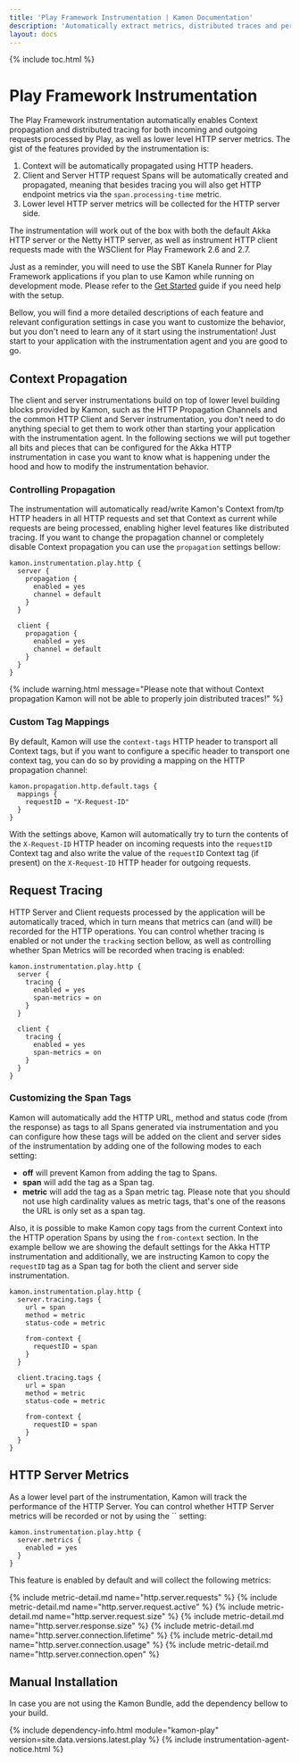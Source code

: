 ```yaml
---
title: 'Play Framework Instrumentation | Kamon Documentation'
description: 'Automatically extract metrics, distributed traces and perform context propagation on Play Framework applications'
layout: docs
---
```


{% include toc.html %}

Play Framework Instrumentation
==============================

The Play Framework instrumentation automatically enables Context propagation and distributed tracing for both incoming and
outgoing requests processed by Play, as well as lower level HTTP server metrics. The gist of the features provided
by the instrumentation is:
  1. Context will be automatically propagated using HTTP headers.
  2. Client and Server HTTP request Spans will be automatically created and propagated, meaning that besides tracing you
     will also get HTTP endpoint metrics via the `span.processing-time` metric.
  3. Lower level HTTP server metrics will be collected for the HTTP server side.

The instrumentation will work out of the box with both the default Akka HTTP server or the Netty HTTP server, as well
as instrument HTTP client requests made with the WSClient for Play Framework 2.6 and 2.7.

<p class="alert alert-warning">Just as a reminder, you will need to use the SBT Kanela Runner for Play Framework
applications if you plan to use Kamon while running on development mode. Please refer to the <a href="/get-started/">Get
Started</a> guide if you need help with the setup.</p>

Bellow, you will find a more detailed descriptions of each feature and relevant configuration settings in case you want
to customize the behavior, but you don't need to learn any of it start using the instrumentation! Just start to your
application with the instrumentation agent and you are good to go.


Context Propagation
-------------------

The client and server instrumentations build on top of lower level building blocks provided by Kamon, such as the HTTP
Propagation Channels and the common HTTP Client and Server instrumentation, you don't need to do anything special to get
them to work other than starting your application with the instrumentation agent. In the following sections we will put
together all bits and pieces that can be configured for the Akka HTTP instrumentation in case you want to know what is
happening under the hood and how to modify the instrumentation behavior.


### Controlling Propagation

The instrumentation will automatically read/write Kamon's Context from/tp HTTP headers in all HTTP requests and set that
Context as current while requests are being processed, enabling higher level features like distributed tracing. If you
want to change the propagation channel or completely disable Context propagation you can use the `propagation` settings
bellow:

```hcl
kamon.instrumentation.play.http {
  server {
    propagation {
      enabled = yes
      channel = default
    }
  }

  client {
    propagation {
      enabled = yes
      channel = default
    }
  }
}

```

{% include warning.html message="Please note that without Context propagation Kamon will not be able to properly join
distributed traces!" %}


### Custom Tag Mappings

By default, Kamon will use the `context-tags` HTTP header to transport all Context tags, but if you want to configure a
specific header to transport one context tag, you can do so by providing a mapping on the HTTP propagation channel:

```hcl
kamon.propagation.http.default.tags {
  mappings {
    requestID = "X-Request-ID"
  }
}
```

With the settings above, Kamon will automatically try to turn the contents of the `X-Request-ID` HTTP header on incoming
requests into the `requestID` Context tag and also write the value of the `requestID` Context tag (if present) on the
`X-Request-ID` HTTP header for outgoing requests.



Request Tracing
---------------

HTTP Server and Client requests processed by the application will be automatically traced, which in turn means that
metrics can (and will) be recorded for the HTTP operations. You can control whether tracing is enabled or not under the
`tracking` section bellow, as well as controlling whether Span Metrics will be recorded when tracing is enabled:

```hcl
kamon.instrumentation.play.http {
  server {
    tracing {
      enabled = yes
      span-metrics = on
    }
  }

  client {
    tracing {
      enabled = yes
      span-metrics = on
    }
  }
}

```

### Customizing the Span Tags

Kamon will automatically add the HTTP URL, method and status code (from the response) as tags to all Spans generated via
instrumentation and you can configure how these tags will be added on the client and server sides of the instrumentation
by adding one of the following modes to each setting:

- **off** will prevent Kamon from adding the tag to Spans.
- **span** will add the tag as a Span tag.
- **metric** will add the tag as a Span metric tag. Please note that you should not use high cardinality values as metric
  tags, that's one of the reasons the URL is only set as a span tag.

Also, it is possible to make Kamon copy tags from the current Context into the HTTP operation Spans by using the
`from-context` section. In the example bellow we are showing the default settings for the Akka HTTP instrumentation and
additionally, we are instructing Kamon to copy the `requestID` tag as a Span tag for both the client and server side
instrumentation.

```hcl
kamon.instrumentation.play.http {
  server.tracing.tags {
    url = span
    method = metric
    status-code = metric

    from-context {
      requestID = span
    }
  }

  client.tracing.tags {
    url = span
    method = metric
    status-code = metric

    from-context {
      requestID = span
    }
  }
}

```


HTTP Server Metrics
-------------------

As a lower level part of the instrumentation, Kamon will track the performance of the HTTP Server. You can control
whether HTTP Server metrics will be recorded or not by using the `` setting:

```hcl
kamon.instrumentation.play.http {
  server.metrics {
    enabled = yes
  }
}

```

This feature is enabled by default and will collect the following metrics:

{%  include metric-detail.md name="http.server.requests" %}
{%  include metric-detail.md name="http.server.request.active" %}
{%  include metric-detail.md name="http.server.request.size" %}
{%  include metric-detail.md name="http.server.response.size" %}
{%  include metric-detail.md name="http.server.connection.lifetime" %}
{%  include metric-detail.md name="http.server.connection.usage" %}
{%  include metric-detail.md name="http.server.connection.open" %}


Manual Installation
-------------------

In case you are not using the Kamon Bundle, add the dependency bellow to your build.

{% include dependency-info.html module="kamon-play" version=site.data.versions.latest.play %}
{% include instrumentation-agent-notice.html %}


[get-started]: /get-started/
